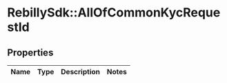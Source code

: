 # RebillySdk::AllOfCommonKycRequestId

## Properties
Name | Type | Description | Notes
------------ | ------------- | ------------- | -------------

